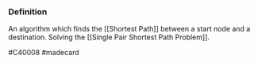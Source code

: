 ### Definition
An algorithm which finds the [[Shortest Path]] between a start node and a destination. Solving the [[Single Pair Shortest Path Problem]].

#C40008 #madecard 